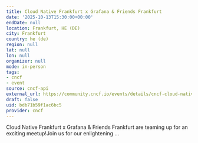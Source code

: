 ```yaml
---
title: Cloud Native Frankfurt x Grafana & Friends Frankfurt
date: '2025-10-13T15:30:00+00:00'
endDate: null
location: Frankfurt, HE (DE)
city: Frankfurt
country: he (de)
region: null
lat: null
lon: null
organizer: null
mode: in-person
tags:
- cncf
- event
source: cncf-api
external_url: https://community.cncf.io/events/details/cncf-cloud-native-frankfurt-presents-cloud-native-frankfurt-x-grafana-amp-friends-frankfurt/
draft: false
uid: bdb71b59f1ac6bc5
provider: cncf
---
```

Cloud Native Frankfurt x Grafana & Friends Frankfurt are teaming up for an exciting meetup!Join us for our enlightening ...
